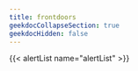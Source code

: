 ```yaml
---
title: frontdoors
geekdocCollapseSection: true
geekdocHidden: false
---
```


{{< alertList name="alertList" >}}